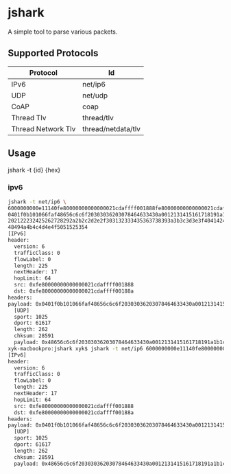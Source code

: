 jshark
======

A simple tool to parse various packets.

Supported Protocols
-------------------

Protocol            | Id
--------------------|--------
IPv6                | net/ip6
UDP                 | net/udp
CoAP                | coap
Thread Tlv          | thread/tlv
Thread Network Tlv  | thread/netdata/tlv

Usage
-----

jshark -t {id} {hex}

### ipv6

```sh
jshark -t net/ip6 \
6000000000e11140fe80000000000000021cdaffff001888fe80000000000000021cdaffff00188a\
0401f0b101066faf48656c6c6f20303036203078464633430a0012131415161718191a1b1c1d1e1f\
202122232425262728292a2b2c2d2e2f303132333435363738393a3b3c3d3e3f4041424344454647\
48494a4b4c4d4e4f5051525354
[IPv6]
header:
  version: 6
  trafficClass: 0
  flowLabel: 0
  length: 225
  nextHeader: 17
  hopLimit: 64
  src: 0xfe80000000000000021cdaffff001888
  dst: 0xfe80000000000000021cdaffff00188a
headers:
payload: 0x0401f0b101066faf48656c6c6f20303036203078464633430a0012131415161718191a1b1c1d1e1f202122232425262728292a2b2c2d2e2f303132333435363738393a3b3c3d3e3f404142434445464748494a4b4c4d4e4f5051525354
  [UDP]
  sport: 1025
  dport: 61617
  length: 262
  chksum: 28591
  payload: 0x48656c6c6f20303036203078464633430a0012131415161718191a1b1c1d1e1f202122232425262728292a2b2c2d2e2f303132333435363738393a3b3c3d3e3f404142434445464748494a4b4c4d4e4f5051525354
xyk-macbookpro:jshark xyk$ jshark -t net/ip6 6000000000e11140fe80000000000000021cdaffff001888fe80000000000000021cdaffff00188a0401f0b101066faf48656c6c6f20303036203078464633430a0012131415161718191a1b1c1d1e1f202122232425262728292a2b2c2d2e2f303132333435363738393a3b3c3d3e3f404142434445464748494a4b4c4d4e4f5051525354
[IPv6]
header:
  version: 6
  trafficClass: 0
  flowLabel: 0
  length: 225
  nextHeader: 17
  hopLimit: 64
  src: 0xfe80000000000000021cdaffff001888
  dst: 0xfe80000000000000021cdaffff00188a
headers:
payload: 0x0401f0b101066faf48656c6c6f20303036203078464633430a0012131415161718191a1b1c1d1e1f202122232425262728292a2b2c2d2e2f303132333435363738393a3b3c3d3e3f404142434445464748494a4b4c4d4e4f5051525354
  [UDP]
  sport: 1025
  dport: 61617
  length: 262
  chksum: 28591
  payload: 0x48656c6c6f20303036203078464633430a0012131415161718191a1b1c1d1e1f202122232425262728292a2b2c2d2e2f303132333435363738393a3b3c3d3e3f404142434445464748494a4b4c4d4e4f5051525354
```
